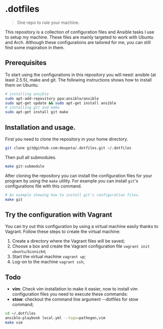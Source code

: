 # .dotfiles

> One repo to rule your machine.

This repository is a collection of configuration files and Ansible tasks I use
to setup my machine. These files are mainly targeted to work with Ubuntu and
Arch. Although these configurations are tailored for me, you can still find
some inspiration in them.

## Prerequisites

To start using the configurations in this repository you will need: ansible (at
least 2.5.5), make and git. The following instructions shows how to install
them on Ubuntu.

```bash
# installing ansible
sudo apt-add-repository ppa:ansible/ansible
sudo apt-get update && sudo apt-get install ansible
# installing git and make
sudo apt-get install git make
```

## Installation and usage.

First you need to clone the repository in your home directory.

```bash
git clone git@github.com:dexpota/.dotfiles.git ~/.dotfiles
```
Then pull all submodules.

```bash
make git-submodule
```

After cloning the repository you can install the configuration files for your
program by using the `make` utility. For example you can install `git`'s
configurations file with this command.

```bash
# An example showing how to install git's configuration files.
make git
```

## Try the configuration with Vagrant

You can try out this configuration by using a virtual machine easily thanks to Vagrant. Follow these steps to create the virtual machine:

1. Create a directory where the Vagrant files will be saved;
2. Choose a box and create the Vagrant configuration file `vagrant init ubuntu/bionic64`;
3. Start the virtual machine `vagrant up`;
4. Log-on to the machine `vagrant ssh`;

## Todo

- **vim**: Check vim installation to make it easier, now to install vim
  configuration files you need to execute these commands:
- **stow**: checkout the command line argument --dotfiles for stow command;

```bash
cd ~/.dotfiles
ansible-playbook local.yml --tags=pathogen,vim
make vim
```
